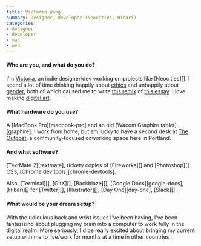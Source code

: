 ```yaml
---
title: Victoria Wang
summary: Designer, developer (Neocities, Hibari)
categories:
- designer
- developer
- mac
- web
---
```


#### Who are you, and what do you do?

I'm [Victoria](http://twitter.com/violasong "Victoria's Twitter account."), an indie designer/dev working on projects like [Neocities][]. I spend a lot of time thinking happily about [ethics](http://victoria.neocities.org/ "Victoria's ethics weblog.") and unhappily about [gender](http://violasong.com/thoughtexperiment/ "Victoria's thought experiment essay."), both of which caused me to write [this remix](http://violasong.com/tableflip/ "Victoria's essay on gender.") of [this essay](http://tableflip.club/ "A website about table flipping."). I love making [digital art](https://www.flickr.com/photos/victoriawang/albums/72157665765423065 "Victoria's digital art on Flickr.").

#### What hardware do you use?

A [MacBook Pro][macbook-pro] and an old [Wacom Graphire tablet][graphire]. I work from home, but am lucky to have a second desk at [The Outpost](http://outpostpdx.com/ "A shared workspace in Portland, Oregon."), a community-focused coworking space here in Portland.

#### And what software?

[TextMate 2][textmate], rickety copies of [Fireworks][] and [Photoshop][] CS3, [Chrome dev tools][chrome-devtools].

Also, [Terminal][], [GitX][], [Backblaze][], [Google Docs][google-docs], [Hibari][] for [Twitter][], [Illustrator][], [Day One][day-one], [Slack][].

#### What would be your dream setup?

With the ridiculous back and wrist issues I've been having, I've been fantasizing about plugging my brain into a computer to work fully in the digital realm. More seriously, I'd be really excited about bringing my current setup with me to live/work for months at a time in other countries.